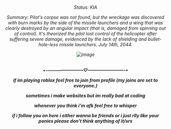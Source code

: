 <h6 align="center"

Status: KIA

Summary: Pilot's corpse was not found, but the wreckage was discovered with burn marks by the side of the missile launchers and a wing that was clearly destroyed by an angular impact (that is, damaged from spinning out of control). It's theorized the pilot lost control of the helicopter after suffering severe damage, evidenced by the lack of shielding and bullet-hole-less missile launchers. July 14th, 2044.

![image](https://github.com/user-attachments/assets/a7c238eb-2df5-4936-bb23-7046b5ddd2a6)

<h5 align='center'

•-————————♡————————-•

if im playing roblox feel free to join from profile (my joins are set to everyone.)



sometimes i make websites but im really bad at coding



whenever you think i'm afk feel free to whisper



if i follow you on here i either wanna be friends or i just rlly like your ponies please don't think anything of it/srs

